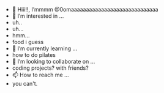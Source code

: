 - 👋 Hiii!!, I’mmmm @0omaaaaaaaaaaaaaaaaaaaaaaaaaaaaa
- 👀 I’m interested in ...
- uh..
- uh...
- hmm...
- food i guess
- 🌱 I’m currently learning ...
- how to do pilates 
- 💞️ I’m looking to collaborate on ...
- coding projects? with friends? 
- 📫 How to reach me ...
- you can't.

<!---
0oma/0oma is a ✨ special ✨ repository because its `README.md` (this file) appears on your GitHub profile.
You can click the Preview link to take a look at your changes.
--->
